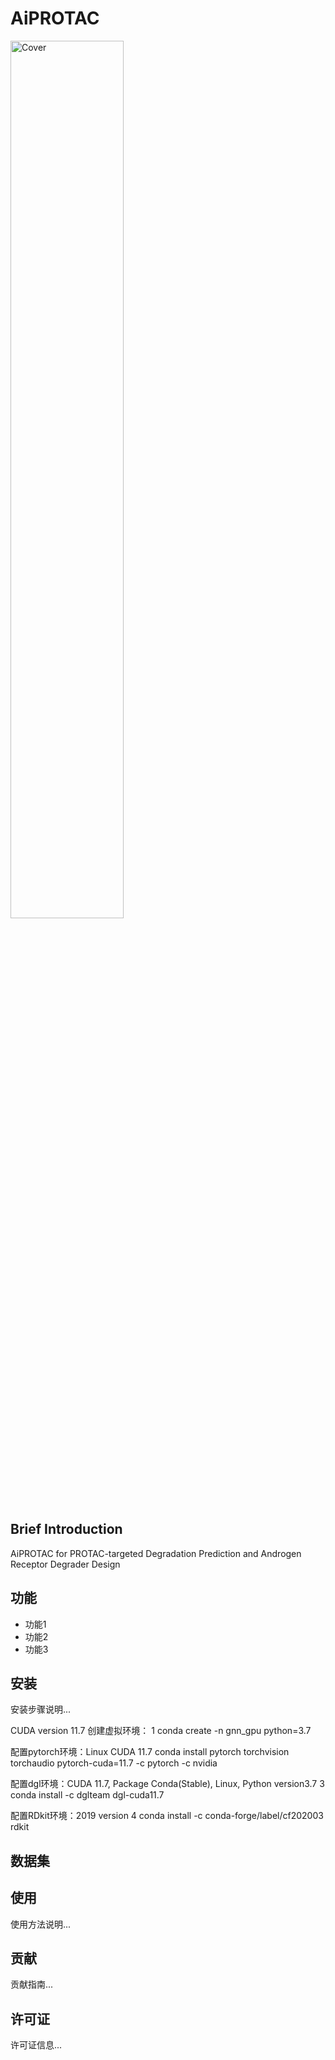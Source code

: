 # AiPROTAC

<img src="https://raw.githubusercontent.com/LiZhang30/AiPROTAC/blob/main/images/cover.png?raw=true" alt="Cover" width="60%" />

## Brief Introduction

AiPROTAC for PROTAC-targeted Degradation Prediction and Androgen Receptor Degrader Design

## 功能

- 功能1
- 功能2
- 功能3

## 安装

安装步骤说明...

CUDA version 11.7
创建虚拟环境：
1 conda create -n gnn_gpu python=3.7  

配置pytorch环境：Linux CUDA 11.7
conda install pytorch torchvision torchaudio pytorch-cuda=11.7 -c pytorch -c nvidia

配置dgl环境：CUDA 11.7, Package Conda(Stable), Linux, Python version3.7
3 conda install -c dglteam dgl-cuda11.7

配置RDkit环境：2019 version
4 conda install -c conda-forge/label/cf202003 rdkit


## 数据集

## 使用

使用方法说明...

## 贡献

贡献指南...

## 许可证

许可证信息...
